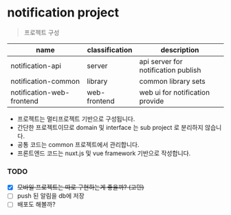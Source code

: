 # notification project

> 프로젝트 구성

| name | classification | description |
|------|---|---|
| notification-api | server | api server for notification publish |
| notification-common | library | common library sets |
| notification-web-frontend | web-frontend | web ui for notification provide |

- 프로젝트는 멀티프로젝트 기반으로 구성됩니다.
- 간단한 프로젝트이므로 domain 및 interface 는 sub project 로 분리하지 않습니다.
- 공통 코드는 common 프로젝트에서 관리합니다. 
- 프론트엔드 코드는 nuxt.js 및 vue framework 기반으로 작성합니다.

### TODO
- [X] <strike>모바일 프로젝트는 따로 구현하는게 좋을까? (고민)</strike>
- [ ] push 된 알림을 db에 저장
- [ ] 배포도 해볼까?
